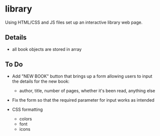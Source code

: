 # library

Using HTML/CSS and JS files set up an interactive library web page.

## Details

* all book objects are stored in array


## To Do

* Add "NEW BOOK" button that brings up a form allowing users to input the details for the new book:
    * author, title, number of pages, whether it's been read, anything else

* Fix the form so that the required parameter for input works as intended

* CSS formatting
    * colors
    * font
    * icons